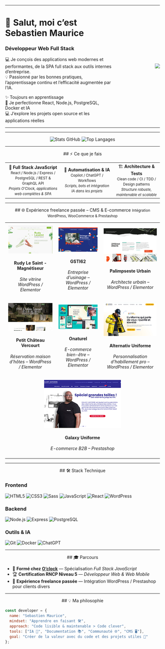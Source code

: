 <!-- 💻 Profil GitHub Pro - Sebastien Maurice -->
<!-- Version dynamique style Kiran, en français -->
<div>

<table width="100%" style="border-collapse: collapse; border: 0; margin:0; padding:0;">
<tr>
<td align="left" width="70%" style="padding:0; margin:0; border:0;">
  
# 👋 Salut, moi c’est **Sebastien Maurice**
### Développeur Web Full Stack

💻 Je conçois des applications web modernes et performantes, de la SPA full stack aux outils internes d’entreprise.  
💡 Passionné par les bonnes pratiques, l’apprentissage continu et l’efficacité augmentée par l’IA.

✨ Toujours en apprentissage  
🌱 Je perfectionne React, Node.js, PostgreSQL, Docker et IA  
💻 J’explore les projets open source et les applications réelles  

</td>

<td align="right" width="30%" style="padding:0; margin:0; border:0;">
<img src="https://camo.githubusercontent.com/b7d661ef1eda51454a7882bb4d5b33797ebc97a36bbbfc58cefbbb595bdae62b/68747470733a2f2f6f776c6265727473696f2d726573697a65642e73332e616d617a6f6e6177732e636f6d2f506f707065722e7073642e66756c6c2e706e67" width="150" style="border:0px;">
</td>
</tr>
</table>

</div>

---

<!-- 💎 Badges GitHub -->
<div align="center">

![Stats GitHub](https://github-readme-stats.vercel.app/api?username=sebastienmaurice&show_icons=true&theme=radical&count_private=true&hide_title=true)
![Top Langages](https://github-readme-stats.vercel.app/api/top-langs/?username=sebastienmaurice&layout=compact&theme=radical)

</div>

---

<!-- ⚡ Ce que je fais -->
<div align="center">
## ⚡ Ce que je fais
</div>

<table align="center">
<tr>
<td align="center">
🎯 <b>Full Stack JavaScript</b><br>
<small>React / Node.js / Express / PostgreSQL / REST & GraphQL API</small><br>
<small><i>Projets O’Clock, applications web complètes & SPA</i></small>
</td>
<td align="center">
🤖 <b>Automatisation & IA</b><br>
<small>Copilot / ChatGPT / Workflows</small><br>
<small><i>Scripts, bots et intégration IA dans les projets</i></small>
</td>
<td align="center">
🏗️ <b>Architecture & Tests</b><br>
<small>Clean code / CI / TDD / Design patterns</small><br>
<small><i>Structure robuste, maintenable et scalable</i></small>
</td>
</tr>
</table>

---

<!-- 🌐 Expérience freelance passée - CMS / E-commerce -->
<div align="center">
## 🌐 Expérience freelance passée – CMS & E-commerce
<small>Intégration WordPress, WooCommerce & Prestashop</small>
</div>

<table align="center" style="border-collapse: collapse;">
<tr>
<td align="center" style="padding:10px;">
  <a href="https://rudylesaint-magnetiseur.com" target="_blank">
    <img src="https://raw.githubusercontent.com/sebastienmaurice/sebastienmaurice/main/rudylesaint.jpg" width="250" class="site-image">
  </a>
  <h4>Rudy Le Saint - Magnétiseur</h4>
  <p><i>Site vitrine WordPress / Elementor</i></p>
</td>
<td align="center" style="padding:10px;">
  <a href="https://gsti62.com/" target="_blank">
    <img src="https://raw.githubusercontent.com/sebastienmaurice/sebastienmaurice/main/gsti62.jpg" width="250" class="site-image">
  </a>
  <h4>GSTI62</h4>
  <p><i>Entreprise d’usinage – WordPress / Elementor</i></p>
</td>
<td align="center" style="padding:10px;">
  <a href="https://www.palimpseste-urbain.com/" target="_blank">
    <img src="https://raw.githubusercontent.com/sebastienmaurice/sebastienmaurice/main/palimpseste.jpg" width="250" class="site-image">
  </a>
  <h4>Palimpseste Urbain</h4>
  <p><i>Architecte urbain – WordPress / Elementor</i></p>
</td>
</tr>
<tr>
<td align="center" style="padding:10px;">
  <a href="https://www.petitchateauvercourt.com/" target="_blank">
    <img src="https://raw.githubusercontent.com/sebastienmaurice/sebastienmaurice/main/petitchateauvercourt.jpg" width="250" class="site-image">
  </a>
  <h4>Petit Château Vercourt</h4>
  <p><i>Réservation maison d’hôtes – WordPress / Elementor</i></p>
</td>
<td align="center" style="padding:10px;">
  <a href="https://onaturel.eu/" target="_blank">
    <img src="https://raw.githubusercontent.com/sebastienmaurice/sebastienmaurice/main/onaturel.jpg" width="250" class="site-image">
  </a>
  <h4>Onaturel</h4>
  <p><i>E-commerce bien-être – WordPress / Elementor</i></p>
</td>
<td align="center" style="padding:10px;">
  <a href="https://alternativ-uniforme.fr/" target="_blank">
    <img src="https://raw.githubusercontent.com/sebastienmaurice/sebastienmaurice/main/alternativ.jpg" width="250" class="site-image">
  </a>
  <h4>Alternativ Uniforme</h4>
  <p><i>Personnalisation d’habillement pro – WordPress / Elementor</i></p>
</td>
</tr>
<tr>
<td colspan="3" align="center" style="padding:10px;">
  <a href="https://www.galaxy-uniforme.com/" target="_blank">
    <img src="https://raw.githubusercontent.com/sebastienmaurice/sebastienmaurice/main/galaxy.jpg" width="250" class="site-image">
  </a>
  <h4>Galaxy Uniforme</h4>
  <p><i>E-commerce B2B – Prestashop</i></p>
</td>
</tr>
</table>

---

<!-- 🛠️ Stack technique -->
<div align="center">
## 🛠️ Stack Technique
</div>

### Frontend
![HTML5](https://img.shields.io/badge/-HTML5-E34F26?logo=html5&logoColor=white)
![CSS3](https://img.shields.io/badge/-CSS3-1572B6?logo=css3&logoColor=white)
![Sass](https://img.shields.io/badge/-Sass-CC6699?logo=sass&logoColor=white)
![JavaScript](https://img.shields.io/badge/-JavaScript-F7DF1E?logo=javascript&logoColor=black)
![React](https://img.shields.io/badge/-React-61DAFB?logo=react&logoColor=black)
![WordPress](https://img.shields.io/badge/-WordPress-21759B?logo=wordpress&logoColor=white)

### Backend
![Node.js](https://img.shields.io/badge/-Node.js-339933?logo=node.js&logoColor=white)
![Express](https://img.shields.io/badge/-Express-000000?logo=express&logoColor=white)
![PostgreSQL](https://img.shields.io/badge/-PostgreSQL-4169E1?logo=postgresql&logoColor=white)

### Outils & IA
![Git](https://img.shields.io/badge/-Git-F05032?logo=git&logoColor=white)
![Docker](https://img.shields.io/badge/-Docker-2496ED?logo=docker&logoColor=white)
![ChatGPT](https://img.shields.io/badge/-ChatGPT-74aa9c?logo=openai&logoColor=white)

---

<!-- 🎓 Parcours -->
<div align="center">
## 🎓 Parcours
</div>

- 🧭 **Formé chez [O’clock](https://oclock.io)** — Spécialisation *Full Stack JavaScript*  
- 🏆 **Certification RNCP Niveau 5** — *Développeur Web & Web Mobile*  
- 💼 **Expérience freelance passée** — Intégration WordPress / Prestashop pour clients divers

---

<!-- 💡 Philosophie -->
<div align="center">
## 💡 Ma philosophie
</div>

```js
const developer = {
  name: "Sebastien Maurice",
  mindset: "Apprendre en faisant 🛠️",
  approach: "Code lisible & maintenable > Code clever",
  tools: ["IA 🤖", "Documentation 📚", "Communauté 🌐", "CMS 🖥️"],
  goal: "Créer de la valeur avec du code et des projets utiles 🚀"
};
